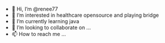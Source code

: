 - 👋 Hi, I’m @renee77
- 👀 I’m interested in healthcare opensource and playing bridge
- 🌱 I’m currently learning java
- 💞️ I’m looking to collaborate on ...
- 📫 How to reach me ...

<!---
renee77/renee77 is a ✨ special ✨ repository because its `README.md` (this file) appears on your GitHub profile.
You can click the Preview link to take a look at your changes.
--->
